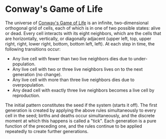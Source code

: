 # Conway's Game of Life

The universe of [Conway's Game of Life](https://en.wikipedia.org/wiki/Conway%27s_Game_of_Life) is an infinite, two-dimensional orthogonal grid of cells, each of which is in one of two possible states: alive or dead. Every cell interacts with its eight neighbors, which are the cells that are horizontally, vertically, or diagonally adjacent (upper left, top, upper right, right, lower right, bottom, bottom left, left). At each step in time, the following transitions occur:
* Any live cell with fewer than two live neighbors dies due to under-population.
* Any live cell with two or three live neighbors lives on to the next generation (no change).
* Any live cell with more than three live neighbors dies due to overpopulation.
* Any dead cell with exactly three live neighbors becomes a live cell by reproduction.

The initial pattern constitutes the seed if the system (starts it off). The first generation is created by applying the above rules simultaneously to every cell in the seed; births and deaths occur simultaneously, and the discrete moment at which this happens is called a "tick". Each generation is a pure function of the preceding one, and the rules continue to be applied repeatedly to create further generations.
